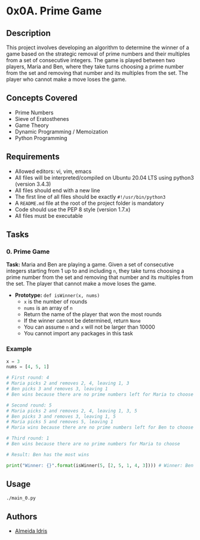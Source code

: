 # 0x0A. Prime Game

## Description

This project involves developing an algorithm to determine the winner of a game based on the strategic removal of prime numbers and their multiples from a set of consecutive integers. The game is played between two players, Maria and Ben, where they take turns choosing a prime number from the set and removing that number and its multiples from the set. The player who cannot make a move loses the game.

## Concepts Covered

- Prime Numbers
- Sieve of Eratosthenes
- Game Theory
- Dynamic Programming / Memoization
- Python Programming

## Requirements

- Allowed editors: vi, vim, emacs
- All files will be interpreted/compiled on Ubuntu 20.04 LTS using python3 (version 3.4.3)
- All files should end with a new line
- The first line of all files should be exactly `#!/usr/bin/python3`
- A `README.md` file at the root of the project folder is mandatory
- Code should use the PEP 8 style (version 1.7.x)
- All files must be executable

## Tasks

### 0. Prime Game

**Task:** Maria and Ben are playing a game. Given a set of consecutive integers starting from 1 up to and including `n`, they take turns choosing a prime number from the set and removing that number and its multiples from the set. The player that cannot make a move loses the game.

- **Prototype:** `def isWinner(x, nums)`
  - `x` is the number of rounds
  - `nums` is an array of `n`
  - Return the name of the player that won the most rounds
  - If the winner cannot be determined, return `None`
  - You can assume `n` and `x` will not be larger than 10000
  - You cannot import any packages in this task

### Example

```python
x = 3
nums = [4, 5, 1]

# First round: 4
# Maria picks 2 and removes 2, 4, leaving 1, 3
# Ben picks 3 and removes 3, leaving 1
# Ben wins because there are no prime numbers left for Maria to choose

# Second round: 5
# Maria picks 2 and removes 2, 4, leaving 1, 3, 5
# Ben picks 3 and removes 3, leaving 1, 5
# Maria picks 5 and removes 5, leaving 1
# Maria wins because there are no prime numbers left for Ben to choose

# Third round: 1
# Ben wins because there are no prime numbers for Maria to choose

# Result: Ben has the most wins

print("Winner: {}".format(isWinner(5, [2, 5, 1, 4, 3]))) # Winner: Ben
```

## Usage

```bash
./main_0.py
```

## Authors

- [Almeida Idris](https://github.com/AbdurrahmanIdr)
```